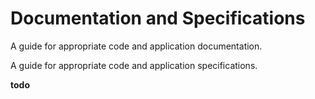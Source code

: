 Documentation and Specifications
================================

A guide for appropriate code and application documentation.

A guide for appropriate code and application specifications.

**todo**